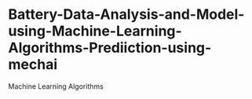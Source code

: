 # Battery-Data-Analysis-and-Model-using-Machine-Learning-Algorithms-Prediiction-using-mechai
Machine Learning Algorithms
